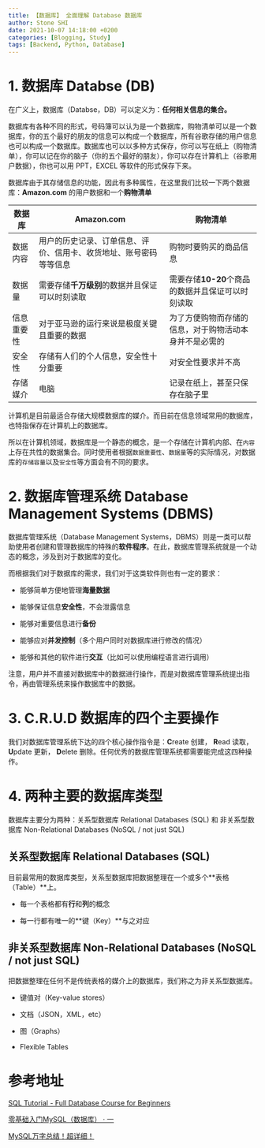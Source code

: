 ```yaml
---
title: 【数据库】 全面理解 Database 数据库
author: Stone SHI
date: 2021-10-07 14:18:00 +0200
categories: [Blogging, Study]
tags: [Backend, Python, Database]
---
```


# 1. 数据库 Databse (DB)

在广义上，数据库（Databse，DB）可以定义为：**任何相关信息的集合。**

数据库有各种不同的形式，号码簿可以认为是一个数据库，购物清单可以是一个数据库，你的五个最好的朋友的信息可以构成一个数据库，所有谷歌存储的用户信息也可以构成一个数据库。数据库也可以以多种方式保存，你可以写在纸上（购物清单），你可以记在你的脑子（你的五个最好的朋友），你可以存在计算机上（谷歌用户数据），你也可以用 PPT，EXCEL 等软件的形式保存下来。

数据库由于其存储信息的功能，因此有多种属性，在这里我们比较一下两个数据库：**Amazon.com** 的用户数据和一个**购物清单**

| 数据库 | Amazon.com | 购物清单 |
|---------- | ---------- | ------- |
| 数据内容 | 用户的历史记录、订单信息、评价、信用卡、收货地址、账号密码等等信息 | 购物时要购买的商品信息 |
| 数据量 | 需要存储**千万级别**的数据并且保证可以时刻读取 | 需要存储**10-20**个商品的数据并且保证可以时刻读取 |
| 信息重要性| 对于亚马逊的运行来说是极度关键且重要的数据 | 为了方便购物而存储的信息，对于购物活动本身并不是必需的 |
| 安全性 | 存储有人们的个人信息，安全性十分重要 | 对安全性要求并不高 |
| 存储媒介 | 电脑 | 记录在纸上，甚至只保存在脑子里 |

计算机是目前最适合存储大规模数据库的媒介。而目前在信息领域常用的数据库，也特指保存在计算机上的数据库。

所以在计算机领域，数据库是一个静态的概念，是一个存储在计算机内部、在`内容`上存在共性的数据集合。同时使用者根据`数据重要性`、`数据量`等的实际情况，对数据库的`存储容量`以及`安全性`等方面会有不同的要求。

# 2. 数据库管理系统 Database Management Systems (DBMS)

数据库管理系统（Database Management Systems，DBMS）则是一类可以帮助使用者创建和管理数据库的特殊的**软件程序**。在此，数据库管理系统就是一个动态的概念，涉及到对于数据库的变化。

而根据我们对于数据库的需求，我们对于这类软件则也有一定的要求：

- 能够简单方便地管理**海量数据**

- 能够保证信息**安全性**，不会泄露信息

- 能够对重要信息进行**备份**

- 能够应对**并发控制**（多个用户同时对数据库进行修改的情况）

- 能够和其他的软件进行**交互**（比如可以使用编程语言进行调用）

注意，用户并不直接对数据库中的数据进行操作，而是对数据库管理系统提出指令，再由管理系统来操作数据库中的数据。

# 3. C.R.U.D 数据库的四个主要操作

我们对数据库管理系统下达的四个核心操作指令是：**C**reate 创建， **R**ead 读取， **U**pdate 更新， **D**elete 删除。任何优秀的数据库管理系统都需要能完成这四种操作。

# 4. 两种主要的数据库类型

数据库主要分为两种：关系型数据库 Relational Databases (SQL) 和 非关系型数据库 Non-Relational Databases (NoSQL / not just SQL)

## 关系型数据库 Relational Databases (SQL)

目前最常用的数据库类型，关系型数据库把数据整理在一个或多个**表格（Table）**上。

- 每一个表格都有**行**和**列**的概念

- 每一行都有唯一的**键（Key）**与之对应

## 非关系型数据库 Non-Relational Databases (NoSQL / not just SQL)

把数据整理在任何不是传统表格的媒介上的数据库，我们称之为非关系型数据库。

- 键值对（Key-value stores） 

- 文档（JSON，XML，etc）

- 图（Graphs）

- Flexible Tables

# 参考地址

[SQL Tutorial - Full Database Course for Beginners](https://www.youtube.com/watch?v=HXV3zeQKqGY&list=WL&index=3&t=7s)

[零基础入门MySQL（数据库） · 一](https://zhuanlan.zhihu.com/p/38932334)

[MySQL万字总结！超详细！](https://zhuanlan.zhihu.com/p/402198485)



